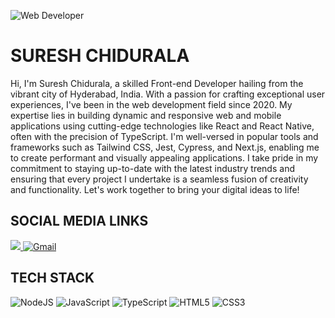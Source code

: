 ![Web Developer](https://kajabi-storefronts-production.kajabi-cdn.com/kajabi-storefronts-production/file-uploads/blogs/2147532147/images/52b00ae-e348-074e-c64-53f21444e74_typescript-cover.jpg)

# SURESH CHIDURALA

Hi, I'm Suresh Chidurala, a skilled Front-end Developer hailing from the vibrant city of Hyderabad, India. With a passion for crafting exceptional user experiences, I've been in the web development field since 2020. My expertise lies in building dynamic and responsive web and mobile applications using cutting-edge technologies like React and React Native, often with the precision of TypeScript. I'm well-versed in popular tools and frameworks such as Tailwind CSS, Jest, Cypress, and Next.js, enabling me to create performant and visually appealing applications. I take pride in my commitment to staying up-to-date with the latest industry trends and ensuring that every project I undertake is a seamless fusion of creativity and functionality. Let's work together to bring your digital ideas to life!

## SOCIAL MEDIA LINKS
<p>
 <a href='https://www.linkedin.com/in/suresh-chidurala' target="_blank">
  <img src="https://img.shields.io/badge/linkedin%20-%230077B5.svg?&style=for-the-badge&logo=linkedin&logoColor=white"/>
  </a>
  <a href="suresh.chidurala.myworkspace@gmail.com" target="_blank">
   <img alt="Gmail" src="https://img.shields.io/badge/Gmail-D14836?style=for-the-badge&logo=gmail&logoColor=white" />
  </a>
</p>

## TECH STACK

<p>
   <img alt="NodeJS" src="https://img.shields.io/badge/node.js-%2343853D.svg?style=for-the-badge&logo=node-dot-js&logoColor=white"/>
   <img alt="JavaScript" src="https://img.shields.io/badge/javascript-%23323330.svg?style=for-the-badge&logo=javascript&logoColor=%23F7DF1E"/>
   <img alt="TypeScript" src="https://img.shields.io/badge/typescript-%23007ACC.svg?style=for-the-badge&logo=typescript&logoColor=white"/>
  	<img alt="HTML5" src="https://img.shields.io/badge/html5-%23E34F26.svg?style=for-the-badge&logo=html5&logoColor=white"/>
   <img alt="CSS3" src="https://img.shields.io/badge/css3-%231572B6.svg?style=for-the-badge&logo=css3&logoColor=white"/>
</p>




